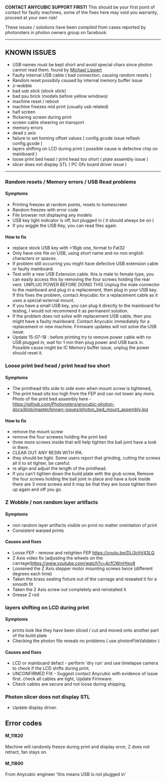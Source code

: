 **CONTACT ANYCUBIC SUPPORT FIRST!** This should be your first point of contact for faulty machines, some of the fixes here may void you warranty, proceed at your own risk!

These issues / solutions have been compiled from cases reported by photonsters in photon owners group on facebook.

---

## KNOWN ISSUES

- USB names must be kept short and avoid special chars since photon cannot read them. found by [Michael Lippert](https://www.facebook.com/groups/AnycubicPhoton/permalink/1370647173079921/)
- Faulty internal USB cable ( bad connection, causing random resets )
- Random reset possibily caused by internal memory buffer issue
- z-wobble
- bad usb stick (stock stick)
- bad psu brick (models before yellow windows)
- machine reset / reboot
- machine freezes mid print (usually usb related)
- half screen
- flickering screen during print 
- screen cable sheering on transport
- memory errors
- dead z axis
- failure to set homing offset values ( config.gcode issue reflash config.gcode )
- layers shifting on LCD during print ( possible cause is defective chip on mainboard )
- loose print bed head / print head too short ( plate assembly issue )
- slicer does not display STL ( PC Gfx board driver issue )

---
### Random resets / Memory errors / USB Read problems
#### Symptoms
- Printing freezes at random points, resets to homescreen
- Random freezes with error code
- File browser not displaying any models
- USB key light indicator is off, but plugged in ( it should always be on )
- If you wiggle the USB Key, you can read files again

#### How to fix
- replace stock USB key with >16gb one, format to Fat32
- Only have one file on USB, using short name and no non english characters or spaces.
- If problem still occurring you might have defective USB extension cable or faulty mainboard.
- Test with a new USB Extension cable. this is male to female type, you can easily access this by removing the four screws holding the rear vent. UNPLUG POWER BEFORE DOING THIS
 Unplug the male connector to the mainboard and plug in a replacement, then plug in your USB key. If this fixes the problem, contact Anycubic for a replacement cable as it uses a special external mount.
- If you have a small USB key, you can plug it directly to the mainboard for testing, I would not recommend it as permanent solution. 
- If the problem does not solve with replacement USB cable, then you might have a faulty mainboard. Contact Anycubic immediately for a replacement or new machine. Firmware updates will not solve the USB issue.
- Update 15-07-18 : before printing try to remove power cable with no USB plugged in, wait for 1 min then plug power and USB back in. Possible cause might be IC Memory buffer issue, unplug the power should reset it.

### Loose print bed head / print head too short
#### Symptoms
- The printhead tilts side to side even when mount screw is tightened,
- The print head sits too high from the FEP and can not lower any more.
Photo of the print bed assembly here - https://github.com/Photonsters/anycubic-photon-docs/blob/master/known-issues/photon_bed_mount_assembly.jpg

#### How to fix
- remove the mount screw
- remove the four screwes holding the print bed
- three more screws inside that will help tighten the ball joint have a look in there.
- CLEAR OUT ANY RESIN WITH IPA.
- they should be tight. Some users report that grinding, cutting the screws all it to sit tighter, be careful.
- re align and adjust the length of the printhead. 
- If you can't tighten down the build plate with the grub screw, Remove the four screws holding the ball joint in place and have a look inside there are 3 more screws and it may be that they are loose tighten them up again and off you go.

### Z Wobble / non random layer artifacts 
#### Symptoms
- non random layer artifacts visible on print no matter oreintation of print
- Consistent warped prints

#### Causes and fixes
 - Loose FEP - remove and retighten FEP https://youtu.be/DLi3chV43LQ
 - Z Axis video fix (adjusting the wheels on the carriage)https://www.youtube.com/watch?v=4cfCWmHtsy8
 - Loosened the Z Axis stepper motor mounting screws twice (different degrees each time)
 - Taken the brass seating fixture out of the carriage and reseated it for a smooth fit
 - Taken the Z Axis screw out completely and reinstalled it
 - Grease Z rod
 
 ### layers shifting on LCD during print 
 #### Symptoms
 - prints look like they have been sliced / cut and moved onto another part of the build plate
 - Checking the photon file reveals no problems ( use photonFileValidator ) 
 
 #### Causes and fixes
 - LCD or mainboard defact - perform 'dry run' and use timelapse camera to check if the LCD shifts during print.
 - UNCONFIRMED FIX - Suggest contact Anycubic with evidence of issue first. check all cables are tight, Update Firmware.
 - Check cables are secure and not loose during shipping.
 
  ### Photon slicer does not display STL
  - Update display driver.
 
## Error codes
#### M_11820
Machine will randomly freeze during print and display error, Z does not retract, fan stays on.

#### M_11800
From Anycubic engineer 'this means USB is not plugged in'
